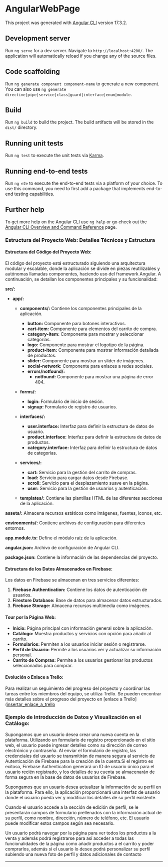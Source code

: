 # AngularWebPage

This project was generated with [Angular CLI](https://github.com/angular/angular-cli) version 17.3.2.

## Development server

Run `ng serve` for a dev server. Navigate to `http://localhost:4200/`. The application will automatically reload if you change any of the source files.

## Code scaffolding

Run `ng generate component component-name` to generate a new component. You can also use `ng generate directive|pipe|service|class|guard|interface|enum|module`.

## Build

Run `ng build` to build the project. The build artifacts will be stored in the `dist/` directory.

## Running unit tests

Run `ng test` to execute the unit tests via [Karma](https://karma-runner.github.io).

## Running end-to-end tests

Run `ng e2e` to execute the end-to-end tests via a platform of your choice. To use this command, you need to first add a package that implements end-to-end testing capabilities.

## Further help

To get more help on the Angular CLI use `ng help` or go check out the [Angular CLI Overview and Command Reference](https://angular.io/cli) page.

### Estructura del Proyecto Web: Detalles Técnicos y Estructura

#### Estructura del Código del Proyecto Web:

El código del proyecto está estructurado siguiendo una arquitectura modular y escalable, donde la aplicación se divide en piezas reutilizables y autónomas llamadas componentes, haciendo uso del framework Angular. A continuación, se detallan los componentes principales y su funcionalidad:

**src/:**
- **app/:**
  - **components/:** Contiene los componentes principales de la aplicación.
    - **button:** Componente para botones interactivos.
    - **cart-item:** Componente para elementos del carrito de compra.
    - **category-item:** Componente para mostrar y seleccionar categorías.
    - **logo:** Componente para mostrar el logotipo de la página.
    - **product-item:** Componente para mostrar información detallada de productos.
    - **slider:** Componente para mostrar un slider de imágenes.
    - **social-network:** Componente para enlaces a redes sociales.
    - **errors/notfound/:**
      - **notfound:** Componente para mostrar una página de error 404.

  - **forms/:**
    - **login:** Formulario de inicio de sesión.
    - **signup:** Formulario de registro de usuarios.

  - **interfaces/:**
    - **user.interface:** Interfaz para definir la estructura de datos de usuario.
    - **product.interface:** Interfaz para definir la estructura de datos de productos.
    - **category.interface:** Interfaz para definir la estructura de datos de categorías.

  - **services/:**
    - **cart:** Servicio para la gestión del carrito de compras.
    - **load:** Servicio para cargar datos desde Firebase.
    - **scroll:** Servicio para el desplazamiento suave en la página.
    - **user:** Servicio para la gestión de usuarios y autenticación.

  - **templates/:** Contiene las plantillas HTML de las diferentes secciones de la aplicación.
  
**assets/:** Almacena recursos estáticos como imágenes, fuentes, iconos, etc.

**environments/:** Contiene archivos de configuración para diferentes entornos.

**app.module.ts:** Define el módulo raíz de la aplicación.

**angular.json:** Archivo de configuración de Angular CLI.

**package.json:** Contiene la información de las dependencias del proyecto.

#### Estructura de los Datos Almacenados en Firebase:

Los datos en Firebase se almacenan en tres servicios diferentes:

1. **Firebase Authentication:** Contiene los datos de autenticación de usuarios.
2. **Firestore Database:** Base de datos para almacenar datos estructurados.
3. **Firebase Storage:** Almacena recursos multimedia como imágenes.

#### Tour por la Página Web:

- **Inicio:** Página principal con información general sobre la aplicación.
- **Catálogo:** Muestra productos y servicios con opción para añadir al carrito.
- **Formularios:** Permiten a los usuarios iniciar sesión o registrarse.
- **Perfil de Usuario:** Permite a los usuarios ver y actualizar su información personal.
- **Carrito de Compras:** Permite a los usuarios gestionar los productos seleccionados para comprar.

#### Evolución o Enlace a Trello:

Para realizar un seguimiento del progreso del proyecto y coordinar las tareas entre los miembros del equipo, se utiliza Trello. Se pueden encontrar más detalles sobre el progreso del proyecto en [enlace a Trello]([insertar_enlace_a_trello](https://trello.com/invite/b/6vTlzSo5/ATTIb693f849f2a2ac37cd46c8243d185afaD62C1B46/pwm)


### Ejemplo de Introducción de Datos y Visualización en el Catálogo:

Supongamos que un usuario desea crear una nueva cuenta en la plataforma. Utilizando un formulario de registro proporcionado en el sitio web, el usuario puede ingresar detalles como su dirección de correo electrónico y contraseña. Al enviar el formulario de registro, las credenciales del usuario se transmitirán de manera segura al servicio de Autenticación de Firebase para la creación de la cuenta.Si el registro es exitoso, Firebase Authentication generará un ID de usuario único para el usuario recién registrado, y los detalles de su cuenta se almacenarán de forma segura en la base de datos de usuarios de Firebase. 

Supongamos que un usuario desea actualizar la información de su perfil en la plataforma. Para ello, la aplicación proporcionará una interfaz de usuario donde el usuario pueda ver y modificar los detalles de su perfil existente.

Cuando el usuario accede a la sección de edición de perfil, se le presentarán campos de formulario prellenados con la información actual de su perfil, como nombre, dirección, número de teléfono, etc. El usuario puede modificar estos campos según sea necesario.

Un usuario podrá navegar por la página para ver todos los productos a la venta y además podrá registrarse para así acceder a todas las funcionalidades de la página como añadir productos a el carrito y poder comprarlos, además si el usuario lo desee podrá personalizar su perfil subiendo una nueva foto de perfil y datos adicionales de contacto

---
